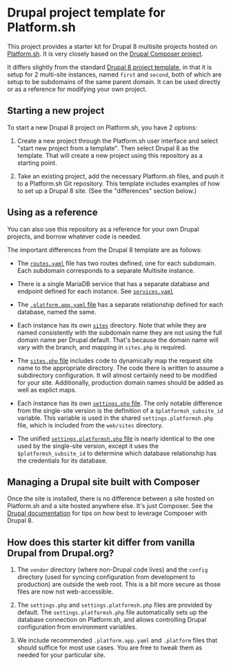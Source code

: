 # Drupal project template for Platform.sh

This project provides a starter kit for Drupal 8 multisite projects hosted on [Platform.sh](http://platform.sh). It
is very closely based on the [Drupal Composer project](https://github.com/drupal-composer/drupal-project).

It differs slightly from the standard [Drupal 8 project template](https://github.com/platformsh/platformsh-example-drupal8), in that it is setup for 2 multi-site instances, named `first` and `second`, both of which are setup to be subdomains of the same parent domain.  It can be used directly or as a reference for modifying your own project.

## Starting a new project

To start a new Drupal 8 project on Platform.sh, you have 2 options:

1. Create a new project through the Platform.sh user interface and select "start
   new project from a template".  Then select Drupal 8 as the template. That will
   create a new project using this repository as a starting point.

2. Take an existing project, add the necessary Platform.sh files, and push it
   to a Platform.sh Git repository. This template includes examples of how to
   set up a Drupal 8 site.  (See the "differences" section below.)

## Using as a reference

You can also use this repository as a reference for your own Drupal projects, and borrow whatever code is needed.

The important differences from the Drupal 8 template are as follows:

* The [`routes.yaml`](.platform/routes/yaml) file has two routes defined, one for each subdomain.  Each subdomain corresponds to a separate Multisite instance.

* There is a single MariaDB service that has a separate database and endpoint defined for each instance.  See [`services.yaml`](.platform/services.yaml#L9)

* The [`.platform.app.yaml` file](.platform.app.yaml#L21) has a separate relationship defined for each database, named the same.

* Each instance has its own [`sites`](web/sites) directory.  Note that while they are named consistently with the subdomain name they are not using the full domain name per Drupal default.  That's because the domain name will vary with the branch, and mapping in `sites.php` is required.

* The [`sites.php` file](web/sites/sites.php) includes code to dynamically map the request site name to the appropriate directory.  The code there is written to assume a subdirectory configuration.  It will almost certainly need to be modified for your site.  Additionally, production domain names should be added as well as explict maps.

* Each instance has its own [`settings.php` file](web/sites/default/settings.php).  The only notable difference from the single-site version is the definition of a `$platformsh_subsite_id` variable.  This variable is used in the shared `settings.platformsh.php` file, which is included from the `web/sites` directory.

* The unified [`settings.platformsh.php` file](web/sites/settings.platformsh.php) is nearly identical to the one used by the single-site version, except it uses the `$platformsh_subsite_id` to determine which database relationship has the credentials for its database.

## Managing a Drupal site built with Composer

Once the site is installed, there is no difference between a site hosted on Platform.sh
and a site hosted anywhere else.  It's just Composer.  See the [Drupal documentation](https://www.drupal.org/node/2404989)
for tips on how best to leverage Composer with Drupal 8.

## How does this starter kit differ from vanilla Drupal from Drupal.org?

1. The `vendor` directory (where non-Drupal code lives) and the `config` directory
   (used for syncing configuration from development to production) are outside
   the web root. This is a bit more secure as those files are now not web-accessible.

2. The `settings.php` and `settings.platformsh.php` files are provided by
   default. The `settings.platformsh.php` file automatically sets up the database connection on Platform.sh, and allows controlling Drupal configuration from environment variables.

3. We include recommended `.platform.app.yaml` and `.platform` files that should suffice
   for most use cases. You are free to tweak them as needed for your particular site.
